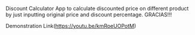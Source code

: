 Discount Calculator App to calculate discounted price on different product by just inputting original price and discount percentage.
GRACIAS!!!

Demonstration Link(https://youtu.be/kmRoeUOPotM)
